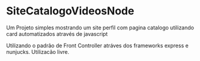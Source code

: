 # SiteCatalogoVideosNode
Um Projeto simples mostrando um site perfil com pagina  catalogo utilizando card automatizados através de javascript 

Utilizando o padrão de Front Controller atráves dos frameworks express e nunjucks.
Utilizacão livre.
